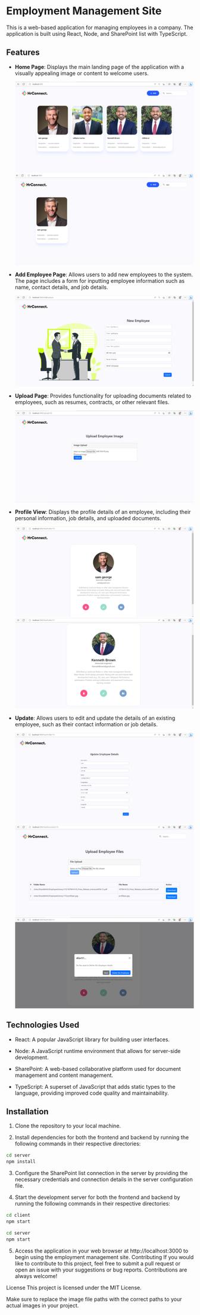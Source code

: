 # Employment Management Site

This is a web-based application for managing employees in a company. The application is built using React, Node, and SharePoint list with TypeScript.

## Features

- **Home Page**: Displays the main landing page of the application with a visually appealing image or content to welcome users.

  ![Home Page](./assets/HOME%20PAGE.png)
  ![Home Page](./assets/afterserch.png)
- **Add Employee Page**: Allows users to add new employees to the system. The page includes a form for inputting employee information such as name, contact details, and job details.

  ![Add Employee Page](./assets/ADD%20ROUTE.png)
  

- **Upload Page**: Provides functionality for uploading documents related to employees, such as resumes, contracts, or other relevant files.

  ![Upload Page](./assets/UPLOAD.png)


  

- **Profile View**: Displays the profile details of an employee, including their personal information, job details, and uploaded documents.

  ![Profile View](./assets/PROFILE.png)
  ![Profile View](./assets/profile2.png)

- **Update**: Allows users to edit and update the details of an existing employee, such as their contact information or job details.

  ![Update](./assets/UPDATE.png)
  ![Documents](./assets/DOCUMENTS.png)
  ![Profile View](./assets/Delete%20Alert%20box.png)
## Technologies Used

- React: A popular JavaScript library for building user interfaces.

- Node: A JavaScript runtime environment that allows for server-side development.

- SharePoint: A web-based collaborative platform used for document management and content management.

- TypeScript: A superset of JavaScript that adds static types to the language, providing improved code quality and maintainability.

## Installation

1. Clone the repository to your local machine.

2. Install dependencies for both the frontend and backend by running the following commands in their respective directories:

```sh
cd server
npm install

```
3. Configure the SharePoint list connection in the server by providing the necessary credentials and connection details in the server configuration file.

4. Start the development server for both the frontend and backend by running the following commands in their respective directories:

```sh
cd client
npm start
```

```sh
cd server
npm start
```

5. Access the application in your web browser at http://localhost:3000 to begin using the employment management site.
Contributing
If you would like to contribute to this project, feel free to submit a pull request or open an issue with your suggestions or bug reports. Contributions are always welcome!

License
This project is licensed under the MIT License.

Make sure to replace the image file paths with the correct paths to your actual images in your project.
